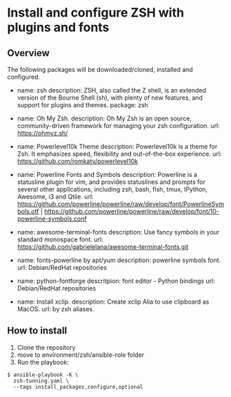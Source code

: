 # Install and configure ZSH with plugins and fonts

## Overview

The following packages will be downloaded/cloned, installed and configured.

- name: zsh
description: ZSH, also called the Z shell, is an extended version of the Bourne Shell (sh), with plenty of new features, and support for plugins and themes.
package: zsh

- name: Oh My Zsh.
description: Oh My Zsh is an open source, community-driven framework for managing your zsh configuration.
url: https://ohmyz.sh/

- name: Powerlevel10k Theme
description: Powerlevel10k is a theme for Zsh. It emphasizes speed, flexibility and out-of-the-box experience.
url: https://github.com/romkatv/powerlevel10k

- name: Powerline Fonts and Symbols
description: Powerline is a statusline plugin for vim, and provides statuslines and prompts for several other applications, including zsh, bash, fish, tmux, IPython, Awesome, i3 and Qtile.
url: https://github.com/powerline/powerline/raw/develop/font/PowerlineSymbols.otf | https://github.com/powerline/powerline/raw/develop/font/10-powerline-symbols.conf

- name: awesome-terminal-fonts
description: Use fancy symbols in your standard monospace font.
url: https://github.com/gabrielelana/awesome-terminal-fonts.git

- name: fonts-powerline by apt/yum
description: powerline symbols font.
url: Debian/RedHat repositories

- name: python-fontforge
descritpion: font editor - Python bindings
url: Debian/RedHat repositories

- name: Install xclip.
description: Create xclip Alia to use clipboard as MacOS.
url: by zsh aliases.

## How to install

1. Clone the repository
2. move to environment/zsh/ansible-role folder
3. Run the playbook:
```
$ ansible-playbook -K \
  zsh-tunning.yaml \
  --tags install_packages,configure,optional
```